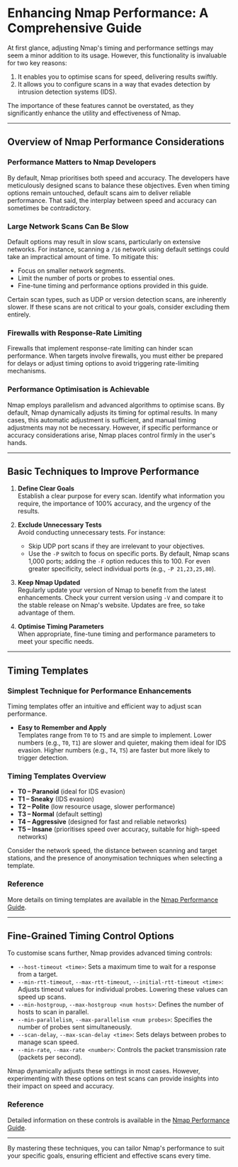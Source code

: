 # Enhancing Nmap Performance: A Comprehensive Guide

At first glance, adjusting Nmap's timing and performance settings may seem a minor addition to its usage. However, this functionality is invaluable for two key reasons:

1. It enables you to optimise scans for speed, delivering results swiftly.  
2. It allows you to configure scans in a way that evades detection by intrusion detection systems (IDS).

The importance of these features cannot be overstated, as they significantly enhance the utility and effectiveness of Nmap.

---

## Overview of Nmap Performance Considerations

### Performance Matters to Nmap Developers  
By default, Nmap prioritises both speed and accuracy. The developers have meticulously designed scans to balance these objectives. Even when timing options remain untouched, default scans aim to deliver reliable performance. That said, the interplay between speed and accuracy can sometimes be contradictory.

### Large Network Scans Can Be Slow  
Default options may result in slow scans, particularly on extensive networks. For instance, scanning a `/16` network using default settings could take an impractical amount of time. To mitigate this:  
- Focus on smaller network segments.  
- Limit the number of ports or probes to essential ones.  
- Fine-tune timing and performance options provided in this guide.  

Certain scan types, such as UDP or version detection scans, are inherently slower. If these scans are not critical to your goals, consider excluding them entirely.

### Firewalls with Response-Rate Limiting  
Firewalls that implement response-rate limiting can hinder scan performance. When targets involve firewalls, you must either be prepared for delays or adjust timing options to avoid triggering rate-limiting mechanisms.

### Performance Optimisation is Achievable  
Nmap employs parallelism and advanced algorithms to optimise scans. By default, Nmap dynamically adjusts its timing for optimal results. In many cases, this automatic adjustment is sufficient, and manual timing adjustments may not be necessary. However, if specific performance or accuracy considerations arise, Nmap places control firmly in the user's hands.

---

## Basic Techniques to Improve Performance

1. **Define Clear Goals**  
   Establish a clear purpose for every scan. Identify what information you require, the importance of 100% accuracy, and the urgency of the results.

2. **Exclude Unnecessary Tests**  
   Avoid conducting unnecessary tests. For instance:  
   - Skip UDP port scans if they are irrelevant to your objectives.  
   - Use the `-P` switch to focus on specific ports. By default, Nmap scans 1,000 ports; adding the `-F` option reduces this to 100. For even greater specificity, select individual ports (e.g., `-P 21,23,25,80`).

3. **Keep Nmap Updated**  
   Regularly update your version of Nmap to benefit from the latest enhancements. Check your current version using `-V` and compare it to the stable release on Nmap's website. Updates are free, so take advantage of them.

4. **Optimise Timing Parameters**  
   When appropriate, fine-tune timing and performance parameters to meet your specific needs.

---

## Timing Templates

### Simplest Technique for Performance Enhancements  
Timing templates offer an intuitive and efficient way to adjust scan performance.

- **Easy to Remember and Apply**  
  Templates range from `T0` to `T5` and are simple to implement. Lower numbers (e.g., `T0`, `T1`) are slower and quieter, making them ideal for IDS evasion. Higher numbers (e.g., `T4`, `T5`) are faster but more likely to trigger detection.

### Timing Templates Overview  
- **T0 – Paranoid** (ideal for IDS evasion)  
- **T1 – Sneaky** (IDS evasion)  
- **T2 – Polite** (low resource usage, slower performance)  
- **T3 – Normal** (default setting)  
- **T4 – Aggressive** (designed for fast and reliable networks)  
- **T5 – Insane** (prioritises speed over accuracy, suitable for high-speed networks)

Consider the network speed, the distance between scanning and target stations, and the presence of anonymisation techniques when selecting a template.

### Reference  
More details on timing templates are available in the [Nmap Performance Guide](https://nmap.org/book/performance-timing-templates.html).

---

## Fine-Grained Timing Control Options

To customise scans further, Nmap provides advanced timing controls:

- `--host-timeout <time>`: Sets a maximum time to wait for a response from a target.  
- `--min-rtt-timeout`, `--max-rtt-timeout`, `--initial-rtt-timeout <time>`: Adjusts timeout values for individual probes. Lowering these values can speed up scans.  
- `--min-hostgroup`, `--max-hostgroup <num hosts>`: Defines the number of hosts to scan in parallel.  
- `--min-parallelism`, `--max-parallelism <num probes>`: Specifies the number of probes sent simultaneously.  
- `--scan-delay`, `--max-scan-delay <time>`: Sets delays between probes to manage scan speed.  
- `--min-rate`, `--max-rate <number>`: Controls the packet transmission rate (packets per second).

Nmap dynamically adjusts these settings in most cases. However, experimenting with these options on test scans can provide insights into their impact on speed and accuracy.

### Reference  
Detailed information on these controls is available in the [Nmap Performance Guide](https://nmap.org/book/performance-timing-templates.html).

---

By mastering these techniques, you can tailor Nmap's performance to suit your specific goals, ensuring efficient and effective scans every time.
